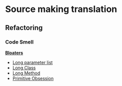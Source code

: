 # Source making translation

## Refactoring

### Code Smell

**[Bloaters](refactoring/CodeSmells/bloaters.md)**
- [Long parameter list](refactoring/CodeSmells/bloaters/Long-Parameter-List.md)
- [Long Class](refactoring/CodeSmells/bloaters/Long-class.md)
- [Long Method](refactoring/CodeSmells/bloaters/Long-method.md)
- [Primitive Obsession](refactoring/CodeSmells/bloaters/Primitive-Obsession.md)
